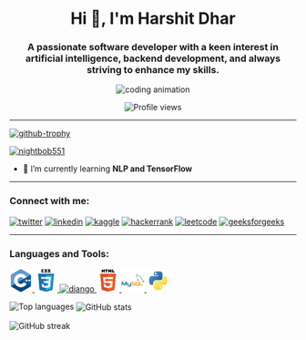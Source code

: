 <h1 align="center">Hi 👋, I'm Harshit Dhar</h1>
<h3 align="center">A passionate software developer with a keen interest in artificial intelligence, backend development, and always striving to enhance my skills.</h3>

<div align="center">
  <img width="400" src="https://i.pinimg.com/originals/2c/41/f9/2c41f9b5411045e59ef08bbe5045773e.gif" alt="coding animation">
</div>

<p align="center"> 
  <img src="https://komarev.com/ghpvc/?username=harshitdhar9&label=Profile%20views&color=0e75b6&style=flat" alt="Profile views" />
</p>

---

<p align="left"> 
  <a href="https://github.com/ryo-ma/github-profile-trophy"><img src="https://github-profile-trophy.vercel.app/?username=harshitdhar9" alt="github-trophy" /></a> 
</p>

<p align="left"> 
  <a href="https://twitter.com/nightbob551" target="_blank"><img src="https://img.shields.io/twitter/follow/nightbob551?logo=twitter&style=for-the-badge" alt="nightbob551" /></a> 
</p>

- 🌱 I’m currently learning **NLP and TensorFlow**

---

<h3 align="left">Connect with me:</h3>
<p align="left">
  <a href="https://twitter.com/nightbob551" target="_blank"><img align="center" src="https://raw.githubusercontent.com/rahuldkjain/github-profile-readme-generator/master/src/images/icons/Social/twitter.svg" alt="twitter" height="30" width="40" /></a>
  <a href="https://linkedin.com/in/harshit-dhar" target="_blank"><img align="center" src="https://raw.githubusercontent.com/rahuldkjain/github-profile-readme-generator/master/src/images/icons/Social/linked-in-alt.svg" alt="linkedin" height="30" width="40" /></a>
  <a href="https://kaggle.com/harshitdhar" target="_blank"><img align="center" src="https://raw.githubusercontent.com/rahuldkjain/github-profile-readme-generator/master/src/images/icons/Social/kaggle.svg" alt="kaggle" height="30" width="40" /></a>
  <a href="https://www.hackerrank.com/harshitdhar717" target="_blank"><img align="center" src="https://raw.githubusercontent.com/rahuldkjain/github-profile-readme-generator/master/src/images/icons/Social/hackerrank.svg" alt="hackerrank" height="30" width="40" /></a>
  <a href="https://www.leetcode.com/harshit_999" target="_blank"><img align="center" src="https://raw.githubusercontent.com/rahuldkjain/github-profile-readme-generator/master/src/images/icons/Social/leet-code.svg" alt="leetcode" height="30" width="40" /></a>
  <a href="https://auth.geeksforgeeks.org/user/harshitdj2qy" target="_blank"><img align="center" src="https://raw.githubusercontent.com/rahuldkjain/github-profile-readme-generator/master/src/images/icons/Social/geeks-for-geeks.svg" alt="geeksforgeeks" height="30" width="40" /></a>
</p>

---

<h3 align="left">Languages and Tools:</h3>
<p align="left"> 
  <a href="https://www.w3schools.com/cpp/" target="_blank" rel="noreferrer"> <img src="https://raw.githubusercontent.com/devicons/devicon/master/icons/cplusplus/cplusplus-original.svg" alt="cplusplus" width="40" height="40"/> </a> 
  <a href="https://www.w3schools.com/css/" target="_blank" rel="noreferrer"> <img src="https://raw.githubusercontent.com/devicons/devicon/master/icons/css3/css3-original-wordmark.svg" alt="css3" width="40" height="40"/> </a> 
  <a href="https://www.djangoproject.com/" target="_blank" rel="noreferrer"> <img src="https://cdn.worldvectorlogo.com/logos/django.svg" alt="django" width="40" height="40"/> </a> 
  <a href="https://www.w3.org/html/" target="_blank" rel="noreferrer"> <img src="https://raw.githubusercontent.com/devicons/devicon/master/icons/html5/html5-original-wordmark.svg" alt="html5" width="40" height="40"/> </a> 
  <a href="https://www.mysql.com/" target="_blank" rel="noreferrer"> <img src="https://raw.githubusercontent.com/devicons/devicon/master/icons/mysql/mysql-original-wordmark.svg" alt="mysql" width="40" height="40"/> </a> 
  <a href="https://www.python.org" target="_blank" rel="noreferrer"> <img src="https://raw.githubusercontent.com/devicons/devicon/master/icons/python/python-original.svg" alt="python" width="40" height="40"/> </a> 
</p>

<p><img align="left" src="https://github-readme-stats.vercel.app/api/top-langs?username=harshitdhar9&show_icons=true&locale=en&layout=compact" alt="Top languages" /></p>

<p>&nbsp;<img align="center" src="https://github-readme-stats.vercel.app/api?username=harshitdhar9&show_icons=true&locale=en" alt="GitHub stats" /></p>

<p><img align="center" src="https://github-readme-streak-stats.herokuapp.com/?user=harshitdhar9&" alt="GitHub streak" /></p>
